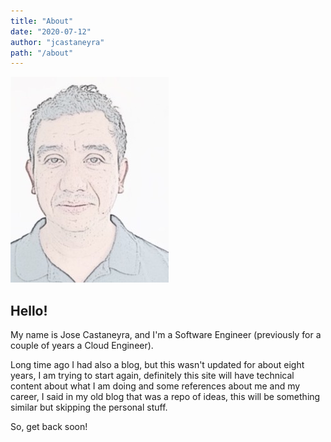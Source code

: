 ```yaml
---
title: "About"
date: "2020-07-12"
author: "jcastaneyra"
path: "/about"
---
```


![me](../images/me.jpg)

## Hello!

My name is Jose Castaneyra, and I'm a Software Engineer (previously for a couple of years a Cloud Engineer).

Long time ago I had also a blog, but this wasn't updated for about eight years, I am trying to start again, definitely
this site will have technical content about what I am doing and some references about me and my career, I said in my old blog that was a repo of ideas, this will be something similar but skipping the personal stuff.

So, get back soon!